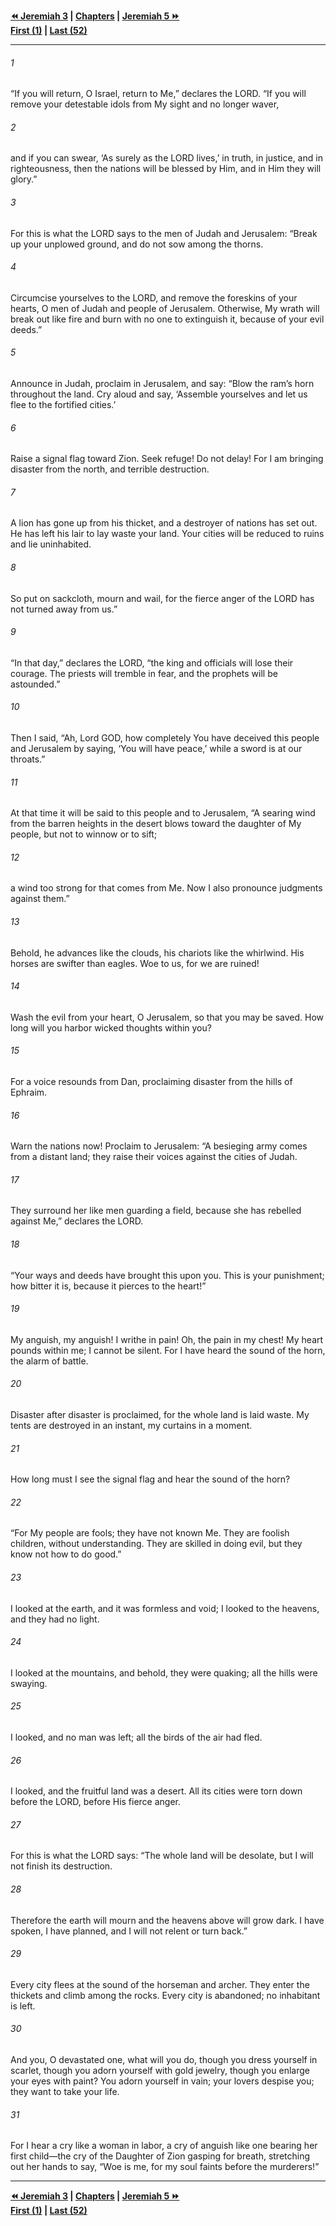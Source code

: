   
**[⏪ Jeremiah 3](./Jeremiah%203.md) | [Chapters](./_index.md) | [Jeremiah 5 ⏩](./Jeremiah%205.md)**  
**[First (1)](./Jeremiah%201.md) | [Last (52)](./Jeremiah%2052.md)**  
  
---  
  
###### 1  
“If you will return, O Israel, return to Me,” declares the LORD. “If you will remove your detestable idols from My sight and no longer waver,  
  
###### 2  
and if you can swear, ‘As surely as the LORD lives,’ in truth, in justice, and in righteousness, then the nations will be blessed by Him, and in Him they will glory.”  
  
###### 3  
For this is what the LORD says to the men of Judah and Jerusalem: “Break up your unplowed ground, and do not sow among the thorns.  
  
###### 4  
Circumcise yourselves to the LORD, and remove the foreskins of your hearts, O men of Judah and people of Jerusalem. Otherwise, My wrath will break out like fire and burn with no one to extinguish it, because of your evil deeds.”  
  
###### 5  
Announce in Judah, proclaim in Jerusalem, and say: “Blow the ram’s horn throughout the land. Cry aloud and say, ‘Assemble yourselves and let us flee to the fortified cities.’  
  
###### 6  
Raise a signal flag toward Zion. Seek refuge! Do not delay! For I am bringing disaster from the north, and terrible destruction.  
  
###### 7  
A lion has gone up from his thicket, and a destroyer of nations has set out. He has left his lair to lay waste your land. Your cities will be reduced to ruins and lie uninhabited.  
  
###### 8  
So put on sackcloth, mourn and wail, for the fierce anger of the LORD has not turned away from us.”  
  
###### 9  
“In that day,” declares the LORD, “the king and officials will lose their courage. The priests will tremble in fear, and the prophets will be astounded.”  
  
###### 10  
Then I said, “Ah, Lord GOD, how completely You have deceived this people and Jerusalem by saying, ‘You will have peace,’ while a sword is at our throats.”  
  
###### 11  
At that time it will be said to this people and to Jerusalem, “A searing wind from the barren heights in the desert blows toward the daughter of My people, but not to winnow or to sift;  
  
###### 12  
a wind too strong for that comes from Me. Now I also pronounce judgments against them.”  
  
###### 13  
Behold, he advances like the clouds, his chariots like the whirlwind. His horses are swifter than eagles. Woe to us, for we are ruined!  
  
###### 14  
Wash the evil from your heart, O Jerusalem, so that you may be saved. How long will you harbor wicked thoughts within you?  
  
###### 15  
For a voice resounds from Dan, proclaiming disaster from the hills of Ephraim.  
  
###### 16  
Warn the nations now! Proclaim to Jerusalem: “A besieging army comes from a distant land; they raise their voices against the cities of Judah.  
  
###### 17  
They surround her like men guarding a field, because she has rebelled against Me,” declares the LORD.  
  
###### 18  
“Your ways and deeds have brought this upon you. This is your punishment; how bitter it is, because it pierces to the heart!”  
  
###### 19  
My anguish, my anguish! I writhe in pain! Oh, the pain in my chest! My heart pounds within me; I cannot be silent. For I have heard the sound of the horn, the alarm of battle.  
  
###### 20  
Disaster after disaster is proclaimed, for the whole land is laid waste. My tents are destroyed in an instant, my curtains in a moment.  
  
###### 21  
How long must I see the signal flag and hear the sound of the horn?  
  
###### 22  
“For My people are fools; they have not known Me. They are foolish children, without understanding. They are skilled in doing evil, but they know not how to do good.”  
  
###### 23  
I looked at the earth, and it was formless and void; I looked to the heavens, and they had no light.  
  
###### 24  
I looked at the mountains, and behold, they were quaking; all the hills were swaying.  
  
###### 25  
I looked, and no man was left; all the birds of the air had fled.  
  
###### 26  
I looked, and the fruitful land was a desert. All its cities were torn down before the LORD, before His fierce anger.  
  
###### 27  
For this is what the LORD says: “The whole land will be desolate, but I will not finish its destruction.  
  
###### 28  
Therefore the earth will mourn and the heavens above will grow dark. I have spoken, I have planned, and I will not relent or turn back.”  
  
###### 29  
Every city flees at the sound of the horseman and archer. They enter the thickets and climb among the rocks. Every city is abandoned; no inhabitant is left.  
  
###### 30  
And you, O devastated one, what will you do, though you dress yourself in scarlet, though you adorn yourself with gold jewelry, though you enlarge your eyes with paint? You adorn yourself in vain; your lovers despise you; they want to take your life.  
  
###### 31  
For I hear a cry like a woman in labor, a cry of anguish like one bearing her first child—the cry of the Daughter of Zion gasping for breath, stretching out her hands to say, “Woe is me, for my soul faints before the murderers!”  
  
  
---  
  
**[⏪ Jeremiah 3](./Jeremiah%203.md) | [Chapters](./_index.md) | [Jeremiah 5 ⏩](./Jeremiah%205.md)**  
**[First (1)](./Jeremiah%201.md) | [Last (52)](./Jeremiah%2052.md)**  
  
